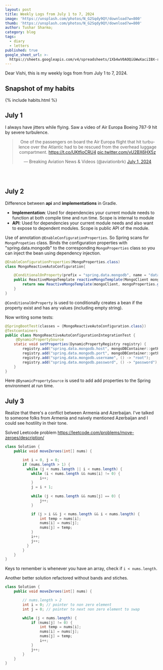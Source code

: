 ```yaml
---
layout: post
title: Weekly Logs from July 1 to 7, 2024
image: 'https://unsplash.com/photos/N_G2Sqdy9QY/download?w=800'
thumb: 'https://unsplash.com/photos/N_G2Sqdy9QY/download?w=800'
author: Tushar Sharma;
category: blog
tags:
  - diary
  - letters
published: true
google_sheet_url: >-
  https://sheets.googleapis.com/v4/spreadsheets/1Xb4wV0AOQiGWwXaciIBX-rkFebzg8DlAcRcClshyAnA/values/Habits!A214:T226?alt=json&key=AIzaSyCgYRKf_apK3TUSYGO9WhQ5dN-ukY4H0gw
---
```


Dear Vishi, this is my weekly logs from from July 1 to 7, 2024.<!-- truncate_here -->

## Snapshot of my habits

{% include habits.html %}

## July 1

I always have jitters while flying. Saw a video of Air Europa Boeing 787-9 hit by severe turbulence. 

<center><blockquote class="twitter-tweet" data-media-max-width="560"><p lang="en" dir="ltr">One of the passengers on board the Air Europa flight that hit turbulence over the Atlantic had to be rescued from the overhead luggage compartment. <a href="https://t.co/UKtfioCRU4">https://t.co/UKtfioCRU4</a> <a href="https://t.co/vU2BX6HX5z">pic.twitter.com/vU2BX6HX5z</a></p>&mdash; Breaking Aviation News &amp; Videos (@aviationbrk) <a href="https://twitter.com/aviationbrk/status/1807817369101693001?ref_src=twsrc%5Etfw">July 1, 2024</a></blockquote> <script async src="https://platform.twitter.com/widgets.js" charset="utf-8"></script></center><br><br>


## July 2

Difference between **api** and **implementations** in Gradle. 

- **Implementation**: Used for dependencies your current module needs to function at both compile time and run time. Scope is internal to module
- **API**: Used for dependencies your current module needs and also want to expose to dependent modules. Scope is public API of the module.

Use of annotation `@EnableConfigurationProperties`. So Spring scans for `MongoPropeties` class. Binds the configuration properties with "spring.data.mongodb" to the corresponding `MongoProperties` class so you can inject the bean using dependency injection.


```java
@EnableConfigurationProperties(MongoProperties.class)
class MongoReactiveAutoConfiguration{

    @ConditionalOnProperty(prefix = "spring.data.mongodb", name = "database")
    public ReactiveMongoTemplate reactiveMongoTemplate(MongoClient mongoClient, MongoProperties mongoProperties) {
        return new ReactiveMongoTemplate(mongoClient, mongoProperties.getDatabase());
    }
}
```

`@ConditionalOnProperty` is used to conditionally creates a bean if the property exist and has any values (including empty string).

Now writing some tests:

```java
@SpringBootTest(classes = {MongoReactiveAutoConfiguration.class})
@Testcontainers
public class MongoReactiveAutoConfigurationIntegrationTest {
     @DynamicPropertySource
    static void setProperties(DynamicPropertyRegistry registry) {
        registry.add("spring.data.mongodb.host", mongoDBContainer::getHost);
        registry.add("spring.data.mongodb.port", mongoDBContainer::getFirstMappedPort);
        registry.add("spring.data.mongodb.username", () -> "root");
        registry.add("spring.data.mongodb.password", () -> "password");
    }
}
```

Here `@DynamicPropertySource` is used to add add properties to the Spring environment at run time. 

## July 3

Realize that there's a conflict between Armenia and Azerbaijan. I've talked to someone folks from Armenia and naively mentioned Azerbaijan and I could see hostility in their tone. 

Solved Leetcode problem https://leetcode.com/problems/move-zeroes/description/

```java
class Solution {
    public void moveZeroes(int[] nums) {

        int i = 0, j = 0; 
        if (nums.length > 1) {
          while (j < nums.length || i < nums.length) {
            while (i < nums.length && nums[i] != 0) {
                i++;
            }
            j = i + 1;
            
            while (j < nums.length && nums[j] == 0) {
                j++;
            }

            if (j > i && j < nums.length && i < nums.length) {
                int temp = nums[i];
                nums[i] = nums[j];
                nums[j] = temp;
            }
            i++;
            j++;
          }
        }
    }
}
```

Keys to remember is whenever you have an array, check if `i < nums.length`.

Another better solution refactored without bands and stiches.

```java
class Solution {
    public void moveZeroes(int[] nums) {

        // nums.length > 2
        int i = 0; // pointer to non zero element
        int j = 0; // pointer to next non zero element to swap

        while (j < nums.length) {
            if (nums[j] != 0) {
                int temp = nums[i];
                nums[i] = nums[j];
                nums[j] = temp;
                i++;
            }
            j++;
        }
    }
}
```
